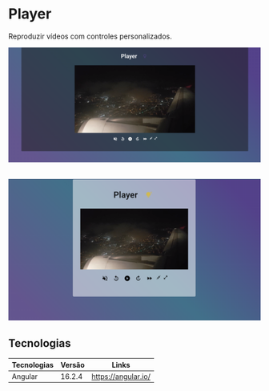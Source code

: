 # Player

Reproduzir vídeos com controles personalizados.

![alt text](https://github.com/Bxstars/Player/blob/master/player_big.png "Tela de Player - Mode Light")
## 

![alt text](https://github.com/Bxstars/Player/blob/master/player_small.png "Tela de Player - Mode Dark")
## 


## Tecnologias 

Tecnologias | Versão | Links
------------ | ------------- | -------------
Angular | 16.2.4 | https://angular.io/


